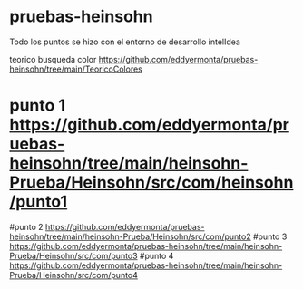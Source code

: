 # pruebas-heinsohn

Todo los puntos se hizo con el entorno de desarrollo intelIdea

teorico busqueda color https://github.com/eddyermonta/pruebas-heinsohn/tree/main/TeoricoColores

# punto 1 https://github.com/eddyermonta/pruebas-heinsohn/tree/main/heinsohn-Prueba/Heinsohn/src/com/heinsohn/punto1 
#punto 2 https://github.com/eddyermonta/pruebas-heinsohn/tree/main/heinsohn-Prueba/Heinsohn/src/com/punto2
#punto 3 https://github.com/eddyermonta/pruebas-heinsohn/tree/main/heinsohn-Prueba/Heinsohn/src/com/punto3
#punto 4 https://github.com/eddyermonta/pruebas-heinsohn/tree/main/heinsohn-Prueba/Heinsohn/src/com/punto4


